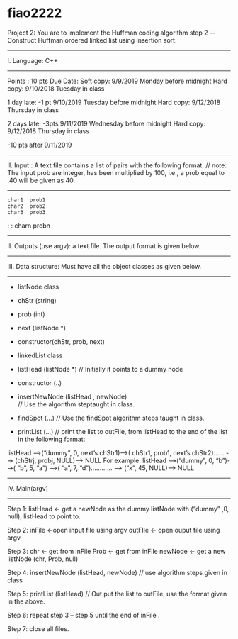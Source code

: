 # fiao2222

Project 2:  You are to implement  the Huffman coding algorithm step 2 -- Construct Huffman ordered linked list using insertion sort.
  	
********************************
I.  Language: C++ 
********************************
Points : 10 pts
Due Date:  Soft copy: 9/9/2019 Monday before midnight
      Hard copy: 9/10/2018 Tuesday in class

 1 day late: -1 pt 9/10/2019 Tuesday before midnight
Hard copy: 9/12/2018 Thursday in class

2 days late: -3pts 9/11/2019 Wednesday before midnight
Hard copy: 9/12/2018 Thursday in class

-10 pts after 9/11/2019  
	    
********************************
II. Input :  A text file contains a list of <char  prob> pairs with the  following format. 
 // note: The input prob are integer, has been multiplied by 100, i.e., a prob equal to .40 will be given as 40.
********************************
	char1  prob1  
	char2  prob2
	char3  prob3
:
:
charn  probn  

********************************
II. Outputs (use argv):  a text file. The output  format is given below.

********************************
III. Data structure:  Must have all the object classes as given below.
********************************
  -  listNode  class  
- chStr (string)
- prob (int)
- next (listNode *)
-  constructor(chStr, prob, next)

-  linkedList class
- listHead (listNode *) // Initially it points to a dummy node
- constructor (..)
- insertNewNode (listHead ,  newNode)  
// Use the algorithm steptaught in class.
- findSpot (…)  // Use the findSpot algorithm steps taught in class.
- printList (…)
// print the list to outFile, from listHead to the end of the list in the following format:

listHead -->(“dummy”, 0, next’s chStr1)-->( chStr1, prob1, next’s chStr2)...... --> (chStrj, probj, NULL)--> NULL
	For example: 
listHead -->(“dummy”, 0, “b”)-->( “b”, 5, “a”) -->( “a”, 7, “d”)............ --> (“x”, 45, NULL)--> NULL
******************************************
IV.  Main(argv)
******************************************
Step 1:  listHead ← get a newNode as the dummy listNode with (“dummy” ,0, null),  listHead to point to.  

Step 2: inFile ←open input file using argv
	outFIle ← open ouput file using argv

Step 3: chr  ← get  from inFile
            Prob  ← get  from inFile
	newNode ← get a new listNode (chr, Prob, null)

Step 4: insertNewNode (listHead, newNode) // use algorithm steps given in class
           
Step 5: printList (listHead) // Out put the list to outFile, use the format given in the above.

Step 6: repeat step 3 – step 5 until the end of inFile .
	
Step 7: close all files.

